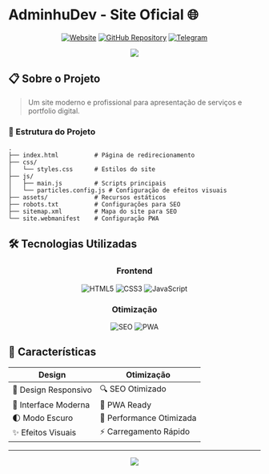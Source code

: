 # AdminhuDev - Site Oficial 🌐

<div align="center">

[![Website](https://img.shields.io/website?url=https%3A%2F%2Fadminhudev.site&up_message=online&down_message=offline&style=for-the-badge)](https://adminhudev.site)
[![GitHub Repository](https://img.shields.io/badge/📁_Código_Fonte-web--site-181717?style=for-the-badge&logo=github)](https://github.com/AdminhuDev/web-site)
[![Telegram](https://img.shields.io/badge/Telegram-@devAdminhu-26A5E4?style=for-the-badge&logo=telegram)](https://t.me/devAdminhu)

<img src="https://readme-typing-svg.herokuapp.com/?lines=Site+Profissional;Portfolio+Digital;Soluções+Web&center=true&width=380&height=45">

</div>

## 📋 Sobre o Projeto

> Um site moderno e profissional para apresentação de serviços e portfolio digital.

### 📂 Estrutura do Projeto

```
.
├── index.html          # Página de redirecionamento
├── css/
│   └── styles.css      # Estilos do site
├── js/
│   ├── main.js         # Scripts principais
│   └── particles.config.js # Configuração de efeitos visuais
├── assets/             # Recursos estáticos
├── robots.txt          # Configurações para SEO
├── sitemap.xml         # Mapa do site para SEO
└── site.webmanifest    # Configuração PWA
```

## 🛠️ Tecnologias Utilizadas

<div align="center">

### Frontend
![HTML5](https://img.shields.io/badge/HTML5-E34F26?style=for-the-badge&logo=html5&logoColor=white)
![CSS3](https://img.shields.io/badge/CSS3-1572B6?style=for-the-badge&logo=css3&logoColor=white)
![JavaScript](https://img.shields.io/badge/JavaScript-F7DF1E?style=for-the-badge&logo=javascript&logoColor=black)

### Otimização
![SEO](https://img.shields.io/badge/SEO-47A248?style=for-the-badge&logo=google-search-console&logoColor=white)
![PWA](https://img.shields.io/badge/PWA-5A0FC8?style=for-the-badge&logo=pwa&logoColor=white)

</div>

## 🌟 Características

<div align="center">

| Design | Otimização |
|----------|---------|
| 📱 Design Responsivo | 🔍 SEO Otimizado |
| 🎨 Interface Moderna | 📱 PWA Ready |
| 🌓 Modo Escuro | 🚀 Performance Otimizada |
| ✨ Efeitos Visuais | ⚡ Carregamento Rápido |

</div>

---

<div align="center">
  <img src="https://komarev.com/ghpvc/?username=AdminhuDev&color=blueviolet&style=for-the-badge"/>
</div>
